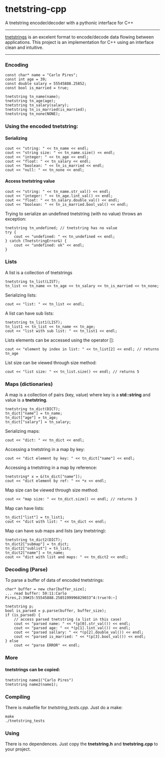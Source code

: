 tnetstring-cpp
==============

A tnetstring encoder/decoder with a pythonic interface for C++

---
[tnetstrings](http://tnetstrings.org) is an excelent format to encode/decode data flowing between applications. This project is an implementation for C++ using an interface clean and intuitive.

---

### Encoding

    const char* name = "Carlo Pires";
    const int age = 39;
	const double salary = 55545888.25852;
	const bool is_married = true;

	tnetstring tn_name(name);
	tnetstring tn_age(age);
	tnetstring tn_salary(salary);
	tnetstring tn_is_married(is_married);
	tnetstring tn_none(NONE);

### Using the encoded tnetstring:

#### Serializing
    
    cout << "string: " << tn_name << endl;
	cout << "string size: " << tn_name.size() << endl;
	cout << "integer: " << tn_age << endl;
	cout << "float: " << tn_salary << endl;
	cout << "boolean: " << tn_is_married << endl;
	cout << "null: " << tn_none << endl;

#### Access tnetstring value

    cout << "string: " << tn_name.str_val() << endl;
	cout << "integer: " << tn_age.lint_val() << endl;
	cout << "float: " << tn_salary.double_val() << endl;
	cout << "boolean: " << tn_is_married.bool_val() << endl;

Trying to serialize an undefined tnetstring (with no value) throws an exception:

	tnetstring tn_undefined; // tnetstring has no value
	try {
		cout << "undefined: " << tn_undefined << endl;
	} catch (TnetstringError&) {
		cout << "undefined: ok" << endl;
	}

### Lists

A list is a collection of tnetstrings

	tnetstring tn_list(LIST);
	tn_list << tn_name << tn_age << tn_salary << tn_is_married << tn_none;

Serializing lists:

	cout << "list: " << tn_list << endl;

A list can have sub lists:

	tnetstring tn_list1(LIST);
	tn_list1 << tn_list << tn_name << tn_age;
	cout << "list with sub list: " << tn_list1 << endl;

Lists elements can be accessed using the operator []:

	cout << "element by index in list: " << tn_list[2] << endl; // returns tn_age

List size can be viewed through size method:

	cout << "list size: " << tn_list.size() << endl; // returns 5

### Maps (dictionaries)

A map is a collection of pairs (key, value) where key is a **std::string** and value is a **tnetstring**.

    tnetstring tn_dict(DICT);
	tn_dict["name"] = tn_name;
    tn_dict["age"] = tn_age;
	tn_dict["salary"] = tn_salary;

Serializing maps:

	cout << "dict: " << tn_dict << endl;

Accessing a tnetstring in a map by key:

    cout << "dict element by key: " << tn_dict["name"] << endl;

Accessing a tnetstring in a map by reference:

	tnetstring* x = &(tn_dict["name"]);
	cout << "dict element by ref: " << *x << endl;

Map size can be viewed through size method:

    cout << "map size: " << tn_dict.size() << endl; // returns 3

Map can have lists:

	tn_dict["list"] = tn_list1;
	cout << "dict with list: " << tn_dict << endl;

Map can have sub maps and lists (any tnetstring):

    tnetstring tn_dict2(DICT);
    tn_dict2["submap"] = tn_dict;
    tn_dict2["sublist"] = tn_list;
    tn_dict2["name"] = tn_name;
	cout << "dict with list and maps: " << tn_dict2 << endl;

### Decoding (Parse)

To parse a buffer of data of encoded tnetstrings:

    char* buffer = new char[buffer_size];
    ... read buffer: 59:11:Carlo Pires,2:39#25:55545888.2585199996829033^4:true!0:~]
    
	tnetstring p;
	bool is_parsed = p.parse(buffer, buffer_size);
	if (is_parsed) {
        // access parsed tnetstring (a list in this case)
    	cout << "parsed name: " << *(p[0].str_val()) << endl;
    	cout << "parsed age: " << *(p[1].lint_val()) << endl;
    	cout << "parsed sallary: " << *(p[2].double_val()) << endl;
		cout << "parsed is_married: " << *(p[3].bool_val()) << endl;
	} else
		cout << "parse ERROR" << endl;

### More

#### tnetstrings can be copied:
    
    tnetstring name1("Carlo Pires")
    tnetstring name2(name1);

### Compiling

There is makefile for *tnetstring_tests.cpp*. Just do a make:
    
    make
    ./tnetstring_tests

### Using

There is no dependences. Just copy the **tnetstring.h** and **tnetstring.cpp** to your project.
